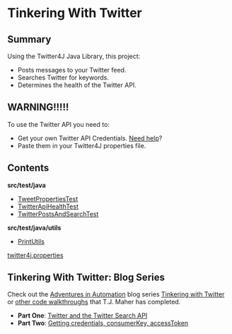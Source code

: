 # Tinkering With Twitter

## Summary
Using the Twitter4J Java Library, this project:
* Posts messages to your Twitter feed.
* Searches Twitter for keywords.
* Determines the health of the Twitter API.

## WARNING!!!!!
To use the Twitter API you need to:
* Get your own Twitter API Credentials. [Need help](http://www.tjmaher.com/2017/10/tinkering-with-twitter-2_29.html)?
* Paste them in your Twitter4J properties file. 

## Contents
**src/test/java**
* [TweetPropertiesTest](https://github.com/tjmaher/tinkeringWithTwitter/blob/master/src/test/java/TweetPropertiesTest.java)
* [TwitterApiHealthTest](https://github.com/tjmaher/tinkeringWithTwitter/blob/master/src/test/java/TwitterApiHealthTest.java)
* [TwitterPostsAndSearchTest](https://github.com/tjmaher/tinkeringWithTwitter/blob/master/src/test/java/TwitterPostsAndSearchTest.java)

**src/test/java/utils**
* [PrintUtils](https://github.com/tjmaher/tinkeringWithTwitter/blob/master/src/test/java/utils/PrintUtils.java)

[twitter4j.properties](https://github.com/tjmaher/tinkeringWithTwitter/blob/master/twitter4j.properties)



## Tinkering With Twitter: Blog Series
Check out the [Adventures in Automation](http://tjmaher.com/) blog series [Tinkering with Twitter](http://www.tjmaher.com/2017/10/tinkering-with-twitter-1.html) or [other code walkthroughs](http://www.tjmaher.com/p/programming-projects.html) that T.J. Maher has completed.
* **Part One**: [Twitter and the Twitter Search API](http://www.tjmaher.com/2017/10/tinkering-with-twitter-1.html)
* **Part Two**: [Getting credentials, consumerKey, accessToken](http://www.tjmaher.com/2017/10/tinkering-with-twitter-2_29.html)

